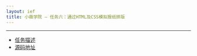 ```yaml
---
layout: ief
title: 小薇学院 — 任务六：通过HTML及CSS模拟报纸排版
---
```


-----
* [任务描述](http://ife.baidu.com/course/detail/id/99)
* [源码地址](https://scottlearn.github.io/IEF/xiaowei/06/%E4%BB%BB%E5%8A%A1%E5%85%AD%EF%BC%9A%E9%80%9A%E8%BF%87HTML%E5%8F%8ACSS%E6%A8%A1%E6%8B%9F%E6%8A%A5%E7%BA%B8%E6%8E%92%E7%89%88.html) 
